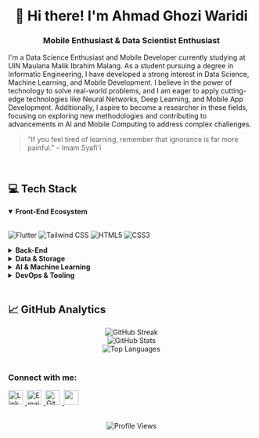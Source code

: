 <div align="center">

# 👋 Hi there! I'm Ahmad Ghozi Waridi

### Mobile Enthusiast & Data Scientist Enthusiast

</div>


I'm a Data Science Enthusiast and Mobile Developer currently studying at UIN Maulana Malik Ibrahim Malang. As a student pursuing a degree in Informatic Engineering, I have developed a strong interest in Data Science, Machine Learning, and Mobile Development. I believe in the power of technology to solve real-world problems, and I am eager to apply cutting-edge technologies like Neural Networks, Deep Learning, and Mobile App Development. Additionally, I aspire to become a researcher in these fields, focusing on exploring new methodologies and contributing to advancements in AI and Mobile Computing to address complex challenges.

> "If you feel tired of learning, remember that ignorance is far more painful." – Imam Syafi'i

<br>

## 💻 Tech Stack

<details open>
<summary><b>Front-End Ecosystem</b></summary>
<br>
<p>
<img src="https://img.shields.io/badge/Flutter-02569B?style=for-the-badge&logo=flutter&logoColor=white" alt="Flutter" />
<img src="https://img.shields.io/badge/Tailwind_CSS-38B2AC?style=for-the-badge&logo=tailwind-css&logoColor=white" alt="Tailwind CSS" />
<img src="https://img.shields.io/badge/HTML5-E34F26?style=for-the-badge&logo=html5&logoColor=white" alt="HTML5" />
<img src="https://img.shields.io/badge/CSS3-1572B6?style=for-the-badge&logo=css3&logoColor=white" alt="CSS3" />

</p>
</details>

<details>
<summary><b>Back-End</b></summary>
<br>
<p>
  <img src="https://img.shields.io/badge/Laravel-FF2D20?style=for-the-badge&logo=laravel&logoColor=white" alt="Laravel" />
  <img src="https://img.shields.io/badge/PHP-777BB4?style=for-the-badge&logo=php&logoColor=white" alt="PHP" />
</p>
</details>

<details>
<summary><b>Data & Storage</b></summary>
<br>
<p>

<img src="https://img.shields.io/badge/MySQL-4479A1?style=for-the-badge&logo=mysql&logoColor=white" alt="MySQL" />
<img src="https://img.shields.io/badge/Firebase-FFCB2B?style=for-the-badge&logo=firebase&logoColor=white" alt="Firebase" />


</p>
</details>

<details>
<summary><b>AI & Machine Learning</b></summary>
<br>
<p>
<img src="https://img.shields.io/badge/PyTorch-EE4C2C?style=for-the-badge&logo=pytorch&logoColor=white" alt="PyTorch" />
<img src="https://img.shields.io/badge/scikit_learn-F7931E?style=for-the-badge&logo=scikit-learn&logoColor=white" alt="scikit-learn" />
<img src="https://img.shields.io/badge/Python-3776AB?style=for-the-badge&logo=python&logoColor=white" alt="Python" />
<img src="https://img.shields.io/badge/pandas-150458?style=for-the-badge&logo=pandas&logoColor=white" alt="Pandas" />
<img src="https://img.shields.io/badge/Numpy-013243?style=for-the-badge&logo=numpy&logoColor=white" alt="Numpy" />
<img src="https://img.shields.io/badge/Seaborn-FF6F61?style=for-the-badge&logo=seaborn&logoColor=white" alt="Seaborn" />
<img src="https://img.shields.io/badge/OpenCV-5C3C6A?style=for-the-badge&logo=opencv&logoColor=white" alt="OpenCV" />
</p>
</details>

<details>
<summary><b>DevOps & Tooling</b></summary>
<br>
<p>
<img src="https://img.shields.io/badge/Git-F05032?style=for-the-badge&logo=git&logoColor=white" alt="Git" />
<img src="https://img.shields.io/badge/GitHub_Actions-2088FF?style=for-the-badge&logo=github-actions&logoColor=white" alt="GitHub Actions" />
<img src="https://img.shields.io/badge/Linux-FCC624?style=for-the-badge&logo=linux&logoColor=black" alt="Linux" />
<img src="https://img.shields.io/badge/Nvim-57A143?style=for-the-badge&logo=vim&logoColor=white" alt="Nvim" />
</p>
</details>

<br>

## 📈 GitHub Analytics

<div align="center">
  <img src="https://github-readme-streak-stats.herokuapp.com/?user=Ghozi-Waridi&theme=dark" alt="GitHub Streak" />

</div>
<div align="center">
   <img src="https://github-readme-stats.vercel.app/api?username=Ghozi-Waridi&show_icons=true&theme=dark&count_private=true&hide_border=false" alt="GitHub Stats" />

</div>
<div align="center">
  <img src="https://github-readme-stats.vercel.app/api/top-langs/?username=Ghozi-Waridi&layout=compact&theme=dark&hide_border=false&langs_count=6" alt="Top Languages" />


</div>


<br>



**<h3 align="left">Connect with me:</h3>** 
<p align="left">

 <a href="https://www.linkedin.com/in/ahmad-ghozi-waridi-a28a48284">
    <img src="https://img.shields.io/badge/LinkedIn-Connect-0A66C2?style=for-the-badge&logo=linkedin"    height="30" style="margin-right: 4px" alt="LinkedIn">
  </a>
  <a href="ghoziwaridi@gmail.com">
    <img src="https://img.shields.io/badge/Email-Contact_Me-EA4335?style=for-the-badge&logo=gmail"  height="30" style="margin-right: 4px" alt="Email">
  </a>
  <a href="https://github.com/Ghozi-Waridi">
    <img src="https://img.shields.io/badge/GitHub-Follow-181717?style=for-the-badge&logo=github"   height="30" style="margin-right: 4px" alt="GitHub">
  </a>
  <a href="https://www.instagram.com/a.ghozi_waridi/" target="_blank">
    <img src="https://img.shields.io/badge/Instagram-E4405F?style=for-the-badge&logo=instagram&logoColor=white" height="30" style="margin-right: 4px">
  </a>
</p>

<br>

<div align="center">
  <img src="https://komarev.com/ghpvc/?username=Ghozi-Waridi&color=blueviolet&style=flat-square&label=Profile+Views" alt="Profile Views">
</div>

